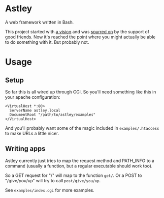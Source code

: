 Astley
======

A web framework written in Bash. 

This project started with [a vision](http://twitter.com/matschaffer/status/2687123743) and was [spurred on](http://twitter.com/javallone/status/2688925657) by the support of good friends. Now it's reached the point where you might actually be able to do something with it. But probably not.

Usage
=====

Setup
-----

So far this is all wired up through CGI. So you'll need something like this in your apache configuration:

    <VirtualHost *:80>
      ServerName astley.local
      DocumentRoot "/path/to/astley/examples"
    </VirtualHost>

And you'll probably want some of the magic included in `examples/.htaccess` to make URLs a little nicer.

Writing apps
------------

Astley currently just tries to map the request method and PATH_INFO to a command (usually a function, but a regular executable should work too).

So a GET request for "/" will map to the function `get/`. Or a POST to "/give/you/up" will try to call `post/give/you/up`.

See `examples/index.cgi` for more examples.